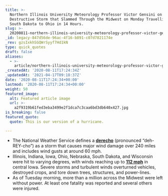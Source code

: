 ```yaml
---
title: >-
  Northern Illinois University Meteorology Professor Victor Gensini on the
  Destructive Storm that Slammed Through the Midwest on Monday Travelling From
  South Dakota to Ohio in 14 Hours.
slug: >-
  20200811-northern-illinois-university-meteorology-professor-victor-gensini-on-the-destructive-storm-that-slammed-through-the-midwest-on-monday-travelling-from-south-dakota-to-ohio-in-14-hours
_id: legacy-847d56de-96ac-4f16-b891-c07d7821174e
_rev: gzsIxkhSGQWrSyyf7Hd1kN
type: quick_quotes
draft: false
aliases:
  - >-
    article/northern-illinois-university-meteorology-professor-victor-gensini-on-the-destructive-storm-that-slammed-through-the-midwest-on-monday-travelling-from-south-dakota-to-ohio-in-14-hours/
_createdAt: '2020-08-11T17:24:34Z'
_updatedAt: '2021-04-17T09:18:37Z'
date: '2020-08-11T17:24:34+00:00'
lastmod: '2020-08-11T17:24:34+00:00'
weight: 50
featured_image:
  alt: Featured article image
  url: >-
    a2f9319b61fed3eba3499e2f1dca7c3caa6bd3db640x427.jpg
is_breaking: false
featured_quote:
  quote: This is our version of a hurricane.

---
```

* The National Weather Service defines a [**derecho**](https://www.weather.gov/lmk/derecho) (pronounced “deh-REY-cho”) as a storm that causes major wind damage over 240 miles and includes wind gusts at around 60 mph.
* Illinois, Indiana, Iowa, Ohio, Nebraska, South Dakota, and Wisconsin were hit to varying degrees, with winds reaching up to [**112 mph**](https://twitter.com/NWSDesMoines/status/1293218906253926400) in central Iowa. Severe storms and turbulent winds overturned vehicles, destroyed crops, and tore down trees, structures, and power-lines.
* As of Tuesday morning, more than a million across the Midwest were left without power. At least one fatality was reported and several others were injured.